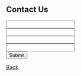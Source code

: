 ## Contact Us

<form>
    <input type="text" name="Your Email"/>
  <BR>
    <input type="text" name="Your Phone Number"/>
  <BR>
    <input type="text" name="Your Address"/>
  <BR>
    <input type="text" name="Any Extra Notes"/>
  <BR>
    <input type="button" value="Submit" />
</form>
  
[Back](index.md)

